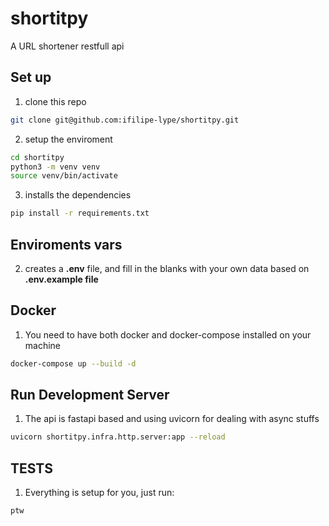 # shortitpy
A URL shortener restfull api


## Set up
1. clone this repo
```bash
git clone git@github.com:ifilipe-lype/shortitpy.git
```
2. setup the enviroment
```bash
cd shortitpy
python3 -m venv venv
source venv/bin/activate
```
3. installs the dependencies
```bash
pip install -r requirements.txt
```
## Enviroments vars
2. creates a **.env** file, and fill in the blanks with your own data based on **.env.example file**

## Docker
1. You need to have both docker and docker-compose installed on your machine
```bash
docker-compose up --build -d
```

## Run Development Server
1. The api is fastapi based and using uvicorn for dealing with async stuffs
```bash
uvicorn shortitpy.infra.http.server:app --reload
```

## TESTS
1. Everything is setup for you, just run:
```bash
ptw
```